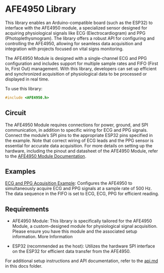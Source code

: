 # AFE4950 Library

This library enables an Arduino-compatible board (such as the ESP32) to interface with the AFE4950 module, a specialized sensor designed for acquiring physiological signals like ECG (Electrocardiogram) and PPG (Photoplethysmogram). The library offers a robust API for configuring and controlling the AFE4950, allowing for seamless data acquisition and integration with projects focused on vital signs monitoring.

The AFE4950 Module is designed with a single-channel ECG and PPG configuration and includes support for multiple sample rates and FIFO (First In, First Out) management. With this library, developers can set up efficient and synchronized acquisition of physiological data to be processed or displayed in real time.

To use this library:

```cpp
#include <AFE4950.h>
```
## Circuit

The AFE4950 Module requires connections for power, ground, and SPI communication, in addition to specific wiring for ECG and PPG signals. Connect the module’s SPI pins to the appropriate ESP32 pins specified in the example. Note that correct wiring of ECG leads and the PPG sensor is essential for accurate data acquisition. For more details on setting up the hardware, including the pinout and datasheet of the AFE4950 Module, refer to the [AFE4950 Module Documentation](../README.md).

## Examples

[ECG and PPG Acquisition Example](../examples/Single-ECG-PPG-acquisition/Single-ECG-PPG-acquisition.ino): Configures the AFE4950 to simultaneously acquire ECG and PPG signals at a sample rate of 500 Hz. The data sequence in the FIFO is set to ECG, ECG, PPG for efficient reading.

## Requirements

 - AFE4950 Module: This library is specifically tailored for the AFE4950 Module, a custom-designed module for physiological signal acquisition. Please ensure you have this module and the associated setup information. More Information

 - ESP32 (recommended as the host): Utilizes the hardware SPI interface on the ESP32 for efficient data transfer from the AFE4950.

For additional setup instructions and API documentation, refer to the [api.md](api.md) in this docs folder.
